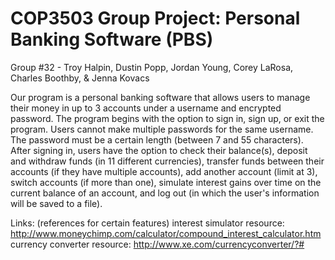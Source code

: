COP3503 Group Project: Personal Banking Software (PBS)
======================================================================================================================
Group #32 - Troy Halpin, Dustin Popp, Jordan Young, Corey LaRosa, Charles Boothby, & Jenna Kovacs


Our program is a personal banking software that allows users to manage their money in up to 3 accounts under a username and encrypted password. The program begins with the option to sign in, sign up, or exit the program. Users cannot make multiple passwords for the same username. The password must be a certain length (between 7 and 55 characters). After signing in, users have the option to check their balance(s), deposit and withdraw funds (in 11 different currencies), transfer funds between their accounts (if they have multiple accounts), add another account (limit at 3), switch accounts (if more than one), simulate interest gains over time on the current balance of an account, and log out (in which the user's information will be saved to a file). 



Links: (references for certain features)
interest simulator resource: http://www.moneychimp.com/calculator/compound_interest_calculator.htm
currency converter resource: http://www.xe.com/currencyconverter/?#
